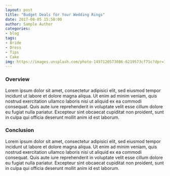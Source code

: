 ```yaml
---
layout: post
title: "Budget Deals for Your Wedding Rings"
date: 2017-08-05 15:50:00
author: Sample Author
categories:
- blog
tags:
- Bride
- Dress
- Tips
- Cake
img: https://images.unsplash.com/photo-1497120573086-6219573cf71c?dpr=1&auto=format&fit=crop&w=1500&h=998&q=80&cs=tinysrgb&crop=
---
```


### Overview
Lorem ipsum dolor sit amet, consectetur adipisici elit, sed eiusmod tempor incidunt ut labore et dolore magna aliqua. Ut enim ad minim veniam, quis nostrud exercitation ullamco laboris nisi ut aliquid ex ea commodi consequat. Quis aute iure reprehenderit in voluptate velit esse cillum dolore eu fugiat nulla pariatur. Excepteur sint obcaecat cupiditat non proident, sunt in culpa qui officia deserunt mollit anim id est laborum.

### Conclusion
Lorem ipsum dolor sit amet, consectetur adipisici elit, sed eiusmod tempor incidunt ut labore et dolore magna aliqua. Ut enim ad minim veniam, quis nostrud exercitation ullamco laboris nisi ut aliquid ex ea commodi consequat. Quis aute iure reprehenderit in voluptate velit esse cillum dolore eu fugiat nulla pariatur. Excepteur sint obcaecat cupiditat non proident, sunt in culpa qui officia deserunt mollit anim id est laborum.
